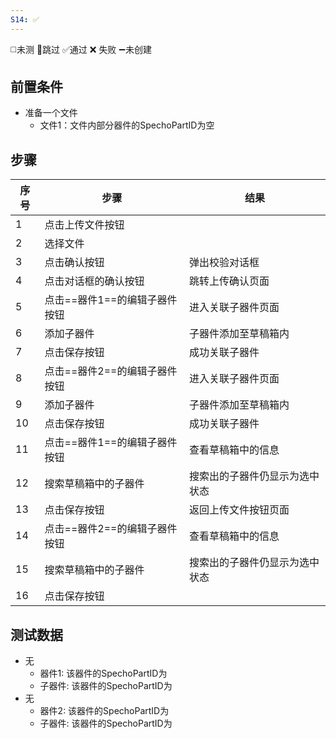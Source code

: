 ```yaml
---
S14: ✅
---
```

◻️未测    🚫跳过     ✅通过    ❌ 失败    ➖未创建

## 前置条件

- 准备一个文件
	- 文件1：文件内部分器件的SpechoPartID为空

## 步骤

| 序号  | 步骤                | 结果              |
| --- | ----------------- | --------------- |
| 1   | 点击上传文件按钮          |                 |
| 2   | 选择文件              |                 |
| 3   | 点击确认按钮            | 弹出校验对话框         |
| 4   | 点击对话框的确认按钮        | 跳转上传确认页面        |
| 5   | 点击==器件1==的编辑子器件按钮 | 进入关联子器件页面       |
| 6   | 添加子器件             | 子器件添加至草稿箱内      |
| 7   | 点击保存按钮            | 成功关联子器件         |
| 8   | 点击==器件2==的编辑子器件按钮 | 进入关联子器件页面       |
| 9   | 添加子器件             | 子器件添加至草稿箱内      |
| 10  | 点击保存按钮            | 成功关联子器件         |
| 11  | 点击==器件1==的编辑子器件按钮 | 查看草稿箱中的信息       |
| 12  | 搜索草稿箱中的子器件        | 搜索出的子器件仍显示为选中状态 |
| 13  | 点击保存按钮            | 返回上传文件按钮页面      |
| 14  | 点击==器件2==的编辑子器件按钮 | 查看草稿箱中的信息       |
| 15  | 搜索草稿箱中的子器件        | 搜索出的子器件仍显示为选中状态 |
| 16  | 点击保存按钮            |                 |

## 测试数据

- 无
	- 器件1: 该器件的SpechoPartID为
	- 子器件: 该器件的SpechoPartID为
- 无
	- 器件2: 该器件的SpechoPartID为
	- 子器件: 该器件的SpechoPartID为
